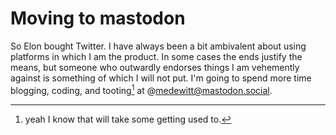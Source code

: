 # Moving to mastodon

So Elon bought Twitter. I have always been a bit ambivalent about using platforms in which I am the product. In some cases the ends justify the means, but someone who outwardly endorses things I am vehemently against is something of which I will not put. I'm going to spend more time blogging, coding, and tooting[^1] at @medewitt@mastodon.social.

[^1]: yeah I know that will take some getting used to.

